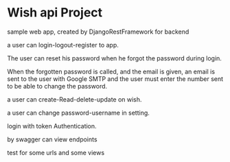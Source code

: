 # Wish api Project 

sample web app, created by DjangoRestFramework for backend

a user can login-logout-register to app.

The user can reset his password when he forgot the password during login.

When the forgotten password is called, and the email is given, an email is sent to the user with Google SMTP and the user must enter the number sent to be able to change the password.

a user can create-Read-delete-update on wish.

a user can change password-username in setting.

login with token Authentication.

by swagger can view endpoints

test for some urls and some views
